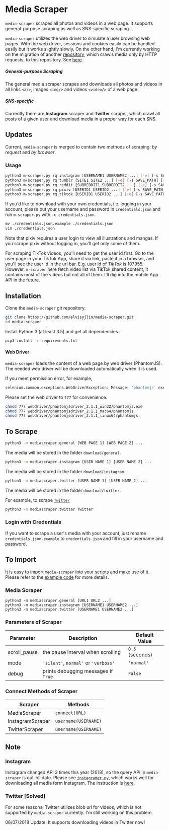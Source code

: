 # Media Scraper

`media-scraper` scrapes all photos and videos in a web page. 
It supports general-purpose scraping as well as SNS-specific scraping. 

`media-scraper` utilizes the web driver to simulate a user browsing web pages. 
With the web driver, sessions and cookies easily can be handled easily but it works slightly slowly.
On the other hand, I'm currently working on the migration of another [repository](https://github.com/elvisyjlin/tumblrer), 
which crawls media only by HTTP requests, to this repository. See [here](https://github.com/elvisyjlin/media-scraper/tree/master/tumblrer).


##### General-purpose Scraping

The general media scraper scrapes and downloads all photos and videos 
in all links `<a/>`, images `<img/>` and videos `<video/>` of a web page. 


##### SNS-specific

Currently there are **Instagram** scraper and **Twitter** scraper, 
which crawl all posts of a given user and download media in a proper way for each SNS. 


## Updates

Current, `media-scraper` is merged to contain two methods of scraping: _by request_ and _by browser_.


### Usage

```bash
python3 m-scraper.py rq instagram [USERNAME1 USERNAME2 ...] [-e] [-s SAVE_PATH] [-c CRED_FILE]
python3 m-scraper.py rq tumblr [SITE1 SITE2 ...] [-e] [-s SAVE_PATH] [-c CRED_FILE]
python3 m-scraper.py rq reddit [SUBREDDIT1 SUBREDDIT2 ...] [-e] [-s SAVE_PATH] [-c CRED_FILE]
python3 m-scraper.py rq pixiv [USERID1 USERID2 ...] [-e] [-s SAVE_PATH] [-c CRED_FILE]
python3 m-scraper.py rq tiktok [USERID1 USERID2 ...] [-e] [-s SAVE_PATH] [-c CRED_FILE]
```

If you'd like to download with your own credentials, i.e. logging in your account, please put your username and password in `credentials.json` and run `m-scraper.py` with `-c credentials.json`.

```bash
mv ./credentials.json.example ./credentials.json
vim ./credentials.json
```

Note that pixiv requires a user login to view all illustrations and mangas. If you scrape pixiv without logging in, you'll get only some of them.

For scraping TikTok videos, you'll need to get the user id first. Go to the user page in your TikTok App, share it via link, paste it in a browser, and you'll see the user id in the url bar. E.g. user id of _TikTok_ is 107955. However, `m-scraper` here fetch video list via TikTok shared content, it contains most of the videos but not all of them. I'll dig into the mobile App API in the future.


## Installation

Clone the `media-scraper` git repository.

```bash
git clone https://github.com/elvisyjlin/media-scraper.git
cd media-scraper
```

Install Python 3 (at least 3.5) and get all dependencies.

```bash
pip3 install -r requirements.txt
```


#### Web Driver

`media-scraper` loads the content of a web page by web driver (PhantomJS). 
The needed web driver will be downloaded automatically when it is used.

If you meet permission error, for example,  

```python
selenium.common.exceptions.WebDriverException: Message: 'phantomjs' executable may have wrong permissions.
```

Please set the web driver to `777` for convenience.

```bash
chmod 777 webdriver/phantomjsdriver_2.1.1_win32/phantomjs.exe
chmod 777 webdriver/phantomjsdriver_2.1.1_mac64/phantomjs
chmod 777 webdriver/phantomjsdriver_2.1.1_linux64/phantomjs
```


## To Scrape

```bash
python3 -m mediascraper.general [WEB PAGE 1] [WEB PAGE 2] ...
```

The media will be stored in the folder `download/general`.

```bash
python3 -m mediascraper.instagram [USER NAME 1] [USER NAME 2] ...
```

The media will be stored in the folder `download/instagram`.

```bash
python3 -m mediascraper.twitter [USER NAME 1] [USER NAME 2] ...
```

The media will be stored in the folder `download/twitter`.


For example, to scrape [`Twitter`](https://twitter.com/Twitter)

```bash
python3 -m mediascraper.twitter Twitter
```


### Login with Credentials

If you want to scrape a user's media with your account, 
just rename `credentials.json.example` to `credentials.json` and fill in your username and password. 


## To Import

It is easy to import `media-scraper` into your scripts and make use of it.
Please refer to the [example code](https://github.com/elvisyjlin/media-scraper/tree/master/mediascraper) for more details.


### Media Scraper

```
python3 -m mediascraper.general [URL1 URL2 ...]
python3 -m mediascraper.instagram [USERNAME1 USERNAME2 ...]
python3 -m mediascraper.twitter [USERNAME1 USERNAME2 ...]
```


### Parameters of Scraper

Parameter | Description | Default Value
--- | --- | ---
scroll_pause | the pause interval when scrolling| `0.5` (seconds)
mode | `'silent'`, `normal'` or `'verbose'` | `'normal'`
debug | prints debugging messages if `True` | `False`


### Connect Methods of Scraper

Scraper | Methods
--- | ---
MediaScraper | `connect(URL)`
InstagramScraper | `username(USERNAME)`
TwitterScraper | `username(USERNAME)`


## Note


### Instagram

Instagram changed API 3 times this year (2018), so the query API in `media-scraper` is out-of-date. 
Please see [`instagramer.py`](https://github.com/elvisyjlin/media-scraper/blob/master/m_scraper/rq/instagramer.py), which works well for downloading all media form Instagram.
The instruction is [here](https://github.com/elvisyjlin/media-scraper#usage).


### Twitter [Solved]

For some reasons, Twitter utilizes blob url for videos, which is not supported by `media-scraper` currently. 
I'm still working on this problem.

06/07/2018 Update: It supports downloading videos in Twitter now!
